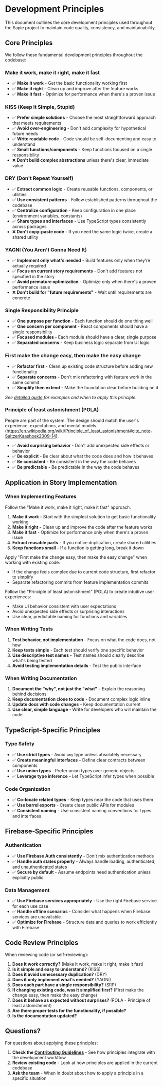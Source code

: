 # Development Principles

This document outlines the core development principles used throughout the Sapie project to maintain code quality,
consistency, and maintainability.

## Core Principles

We follow these fundamental development principles throughout the codebase:

### Make it work, make it right, make it fast

- ✅ **Make it work** - Get the basic functionality working first
- ✅ **Make it right** - Clean up and improve after the feature works
- ✅ **Make it fast** - Optimize for performance when there's a proven issue

### KISS (Keep It Simple, Stupid)

- ✅ **Prefer simple solutions** - Choose the most straightforward approach that meets requirements
- ✅ **Avoid over-engineering** - Don't add complexity for hypothetical future needs
- ✅ **Write readable code** - Code should be self-documenting and easy to understand
- ✅ **Small functions/components** - Keep functions focused on a single responsibility
- ❌ **Don't build complex abstractions** unless there's clear, immediate value

### DRY (Don't Repeat Yourself)

- ✅ **Extract common logic** - Create reusable functions, components, or utilities
- ✅ **Use consistent patterns** - Follow established patterns throughout the codebase
- ✅ **Centralize configuration** - Keep configuration in one place (environment variables, constants)
- ✅ **Share types and interfaces** - Use TypeScript types consistently across packages
- ❌ **Don't copy-paste code** - If you need the same logic twice, create a shared utility

### YAGNI (You Aren't Gonna Need It)

- ✅ **Implement only what's needed** - Build features only when they're actually required
- ✅ **Focus on current story requirements** - Don't add features not specified in the story
- ✅ **Avoid premature optimization** - Optimize only when there's a proven performance issue
- ❌ **Don't build for "future requirements"** - Wait until requirements are concrete

### Single Responsibility Principle

- ✅ **One purpose per function** - Each function should do one thing well
- ✅ **One concern per component** - React components should have a single responsibility
- ✅ **Focused modules** - Each module should have a clear, single purpose
- ✅ **Separated concerns** - Keep business logic separate from UI logic

### First make the change easy, then make the easy change

- ✅ **Refactor first** - Clean up existing code structure before adding new functionality
- ✅ **Separate concerns** - Don't mix refactoring with feature work in the same commit
- ✅ **Simplify then extend** - Make the foundation clear before building on it

*See [detailed guide](../research/first_make_change_easy.md) for examples and when to apply this principle.*

### Principle of least astonishment (POLA)

People are part of the system. The design should match the user's experience, expectations, and mental models (https://en.wikipedia.org/wiki/Principle_of_least_astonishment#cite_note-SaltzerKaashoek2009-14).

- ✅ **Avoid surprising behavior** - Don't add unexpected side effects or behavior
- ✅ **Be explicit** - Be clear about what the code does and how it behaves
- ✅ **Be consistent** - Be consistent in the way the code behaves
- ✅ **Be predictable** - Be predictable in the way the code behaves

## Application in Story Implementation

### When Implementing Features

Follow the "Make it work, make it right, make it fast" approach:

1. **Make it work** - Start with the simplest solution to get basic functionality working
2. **Make it right** - Clean up and improve the code after the feature works
3. **Make it fast** - Optimize for performance only when there's a proven issue
4. **Extract reusable parts** - If you notice duplication, create shared utilities
5. **Keep functions small** - If a function is getting long, break it down

Apply "First make the change easy, then make the easy change" when working with existing code:

- If the change feels complex due to current code structure, first refactor to simplify
- Separate refactoring commits from feature implementation commits

Follow the "Principle of least astonishment" (POLA) to create intuitive user experiences:

- Make UI behavior consistent with user expectations
- Avoid unexpected side effects or surprising interactions
- Use clear, predictable naming for functions and variables

### When Writing Tests

1. **Test behavior, not implementation** - Focus on what the code does, not how
2. **Keep tests simple** - Each test should verify one specific behavior
3. **Use descriptive test names** - Test names should clearly describe what's being tested
4. **Avoid testing implementation details** - Test the public interface

### When Writing Documentation

1. **Document the "why", not just the "what"** - Explain the reasoning behind decisions
2. **Keep documentation close to code** - Document complex logic inline
3. **Update docs with code changes** - Keep documentation current
4. **Use clear, simple language** - Write for developers who will maintain the code

## TypeScript-Specific Principles

### Type Safety

- ✅ **Use strict types** - Avoid `any` type unless absolutely necessary
- ✅ **Create meaningful interfaces** - Define clear contracts between components
- ✅ **Use union types** - Prefer union types over generic objects
- ✅ **Leverage type inference** - Let TypeScript infer types when possible

### Code Organization

- ✅ **Co-locate related types** - Keep types near the code that uses them
- ✅ **Use barrel exports** - Create clean public APIs for modules
- ✅ **Consistent naming** - Use consistent naming conventions for types and interfaces

## Firebase-Specific Principles

### Authentication

- ✅ **Use Firebase Auth consistently** - Don't mix authentication methods
- ✅ **Handle auth states properly** - Always handle loading, authenticated, and unauthenticated states
- ✅ **Secure by default** - Assume endpoints need authentication unless explicitly public

### Data Management

- ✅ **Use Firebase services appropriately** - Use the right Firebase service for each use case
- ✅ **Handle offline scenarios** - Consider what happens when Firebase services are unavailable
- ✅ **Optimize for Firebase** - Structure data and queries to work efficiently with Firebase

## Code Review Principles

When reviewing code (or self-reviewing):

1. **Does it work correctly?** (Make it work, make it right, make it fast)
2. **Is it simple and easy to understand?** (KISS)
3. **Does it avoid unnecessary duplication?** (DRY)
4. **Does it only implement what's needed?** (YAGNI)
5. **Does each part have a single responsibility?** (SRP)
6. **If changing existing code, was it simplified first?** (First make the change easy, then make the easy change)
7. **Does it behave as expected without surprises?** (POLA - Principle of least astonishment)
8. **Are there proper tests for the functionality, if possible?**
9. **Is the documentation updated?**

## Questions?

For questions about applying these principles:

1. **Check the [Contributing Guidelines](contributing_guidelines.md)** - See how principles integrate with the
   development workflow
2. **Review existing code** - Look at how principles are applied in the current codebase
3. **Ask the team** - When in doubt about how to apply a principle in a specific situation 
